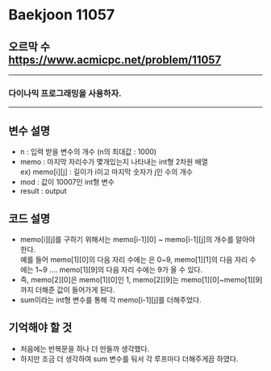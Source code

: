 Baekjoon 11057
============
오르막 수  <https://www.acmicpc.net/problem/11057>
---------------
- - -
### 다이나믹 프로그래밍을 사용하자.
- - -
## 변수 설명
- n : 입력 받을 변수의 개수 (n의 최대값 : 1000)
- memo : 마지막 자리수가 몇개있는지 나타내는 int형 2차원 배열  
ex) memo[i][j] : 길이가 i이고 마지막 숫자가 j인 수의 개수
- mod : 값이 10007인 int형 변수
- result : output
## 코드 설명
- memo[i][j]를 구하기 위해서는 memo[i-1][0] ~ memo[i-1][j]의 개수를 알아야 한다.  
예를 들어 memo[1][0]의 다음 자리 수에는 은 0~9, memo[1][1]의 다음 자리 수에는 1~9 .... memo[1][9]의 다음 자리 수에는 9가 올 수 있다.
- 즉, memo[2][0]은 memo[1][0]인 1, memo[2][9]는 memo[1][0]~memo[1][9]까지 더해준 값이 들어가게 된다.
- sum이라는 int형 변수를 통해 각 memo[i-1][j]를 더해주었다.

## 기억해야 할 것
- 처음에는 반복문을 하나 더 만들까 생각했다.
- 하지만 조금 더 생각하여 sum 변수를 둬서 각 루프마다 더해주게끔 하였다.
